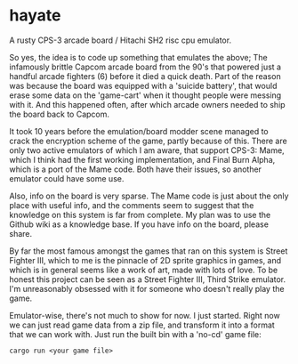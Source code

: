 # hayate
A rusty CPS-3 arcade board / Hitachi SH2 risc cpu emulator.

So yes, the idea is to code up something that emulates the above; The infamously brittle Capcom arcade board from the 90's that powered just a handful arcade fighters (6) before it died a quick death. Part of the reason was because the board was equipped with a 'suicide battery', that would erase some data on the 'game-cart' when it thought people were messing with it. And this happened often, after which arcade owners needed to ship the board back to Capcom.

It took 10 years before the emulation/board modder scene managed to crack the encryption scheme of the game, partly because of this. There are only two active emulators of which I am aware, that support CPS-3: Mame, which I think had the first working implementation, and Final Burn Alpha, which is a port of the Mame code. Both have their issues, so another emulator could have some use.

Also, info on the board is very sparse. The Mame code is just about the only place with useful info, and the comments seem to suggest that the knowledge on this system is far from complete. My plan was to use the Github wiki as a knowledge base. If you have info on the board, please share.

By far the most famous amongst the games that ran on this system is Street Fighter III, which to me is the pinnacle of 2D sprite graphics in games, and which is in general seems like a work of art, made with lots of love. To be honest this project can be seen as a Street Fighter III, Third Strike emulator. I'm unreasonably obsessed with it for someone who doesn't really play the game.

Emulator-wise, there's not much to show for now. I just started. Right now we can just read game data from a zip file, and transform it into a format that we can work with. Just run the built bin with a 'no-cd' game file:

```cargo run <your game file>```
